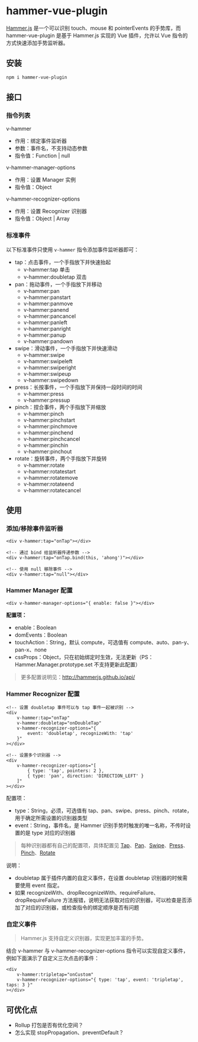 # hammer-vue-plugin

[Hammer.js](http://hammerjs.github.io/) 是一个可以识别 touch、mouse 和 pointerEvents 的手势库，而 hammer-vue-plugin 是基于 Hammer.js 实现的 Vue 插件，允许以 Vue 指令的方式快速添加手势监听器。



## 安装

```bash
npm i hammer-vue-plugin
```



## 接口

### 指令列表

v-hammer

- 作用：绑定事件监听器
- 参数：事件名，不支持动态参数
- 指令值：Function | null

v-hammer-manager-options

- 作用：设置 Manager 实例
- 指令值：Object

v-hammer-recognizer-options

- 作用：设置 Recognizer 识别器
- 指令值：Object | Array



### 标准事件

以下标准事件只使用 `v-hammer` 指令添加事件监听器即可：

- tap：点击事件，一个手指放下并快速抬起
  - v-hammer:tap 单击
  - v-hammer:doubletap  双击
- pan：拖动事件，一个手指放下并移动
  - v-hammer:pan
  - v-hammer:panstart
  - v-hammer:panmove
  - v-hammer:panend
  - v-hammer:pancancel
  - v-hammer:panleft
  - v-hammer:panright
  - v-hammer:panup
  - v-hammer:pandown
- swipe：滑动事件，一个手指放下并快速滑动
  - v-hammer:swipe
  - v-hammer:swipeleft
  - v-hammer:swiperight
  - v-hammer:swipeup
  - v-hammer:swipedown
- press：长按事件，一个手指放下并保持一段时间的时间
  - v-hammer:press
  - v-hammer:pressup
- pinch：捏合事件，两个手指放下并缩放
  - v-hammer:pinch
  - v-hammer:pinchstart
  - v-hammer:pinchmove
  - v-hammer:pinchend
  - v-hammer:pinchcancel
  - v-hammer:pinchin
  - v-hammer:pinchout
- rotate：旋转事件，两个手指放下并旋转
  - v-hammer:rotate
  - v-hammer:rotatestart
  - v-hammer:rotatemove
  - v-hammer:rotateend
  - v-hammer:rotatecancel



## 使用

### 添加/移除事件监听器

```vue
<div v-hammer:tap="onTap"></div>

<!-- 通过 bind 给监听器传递参数 -->
<div v-hammer:tap="onTap.bind(this, 'ahong')"></div>

<!-- 使用 null 移除事件 -->
<div v-hammer:tap="null"></div>
```



### Hammer Manager 配置

```vue
<div v-hammer-manager-options="{ enable: false }"></div>
```

**配置项：**

- enable：Boolean
- domEvents：Boolean
- touchAction：String，默认 compute，可选值有 compute、auto、pan-y、pan-x、none
- cssProps：Object，只在初始绑定时生效，无法更新（PS：Hammer.Manager.prototype.set 不支持更新此配置）

> 更多配置说明见：http://hammerjs.github.io/api/



### Hammer Recognizer 配置

```vue
<!-- 设置 doubletap 事件可以与 tap 事件一起被识别 -->
<div
    v-hammer:tap="onTap"
    v-hammer:doubletap="onDoubleTap"
    v-hammer-recognizer-options="{
        event: 'doubletap', recognizeWith: 'tap'
    }"
></div>
```

```vue
<!-- 设置多个识别器 -->
<div
    v-hammer-recognizer-options="[
        { type: 'tap', pointers: 2 },
        { type: 'pan', direction: 'DIRECTION_LEFT' }
    ]"
></div>
```

配置项：

- type：String，必须，可选值有 tap、pan、swipe、press、pinch、rotate，用于确定所需设置的识别器类型
- event：String，事件名，是 Hammer 识别手势时触发的唯一名称，不传时设置的是 type 对应的识别器

> 每种识别器都有自己的配置项，具体配置见 [Tap](http://hammerjs.github.io/recognizer-tap/)、[Pan](http://hammerjs.github.io/recognizer-pan/)、[Swipe](http://hammerjs.github.io/recognizer-swipe/)、[Press](http://hammerjs.github.io/recognizer-press/)、[Pinch](http://hammerjs.github.io/recognizer-pinch/)、[Rotate](http://hammerjs.github.io/recognizer-rotate/)

说明：

- doubletap 属于插件内置的自定义事件，在设置 doubletap 识别器的时候需要使用 event 指定。
- 如果 recognizeWith、dropRecognizeWith、requireFailure、dropRequireFailure 方法报错，说明无法获取对应的识别器，可以检查是否添加了对应的识别器，或检查指令的绑定顺序是否有问题



### 自定义事件

> Hammer.js 支持自定义识别器，实现更加丰富的手势。

结合 v-hammer 与 v-hammer-recognizer-options 指令可以实现自定义事件，例如下面演示了自定义三次点击的事件：

```vue
<div
    v-hammer:tripletap="onCustom"
    v-hammer-recognizer-options="{ type: 'tap', event: 'tripletap', taps: 3 }"
></div>
```



## 可优化点

- Rollup 打包是否有优化空间？
- 怎么实现 stopPropagation、preventDefault？
